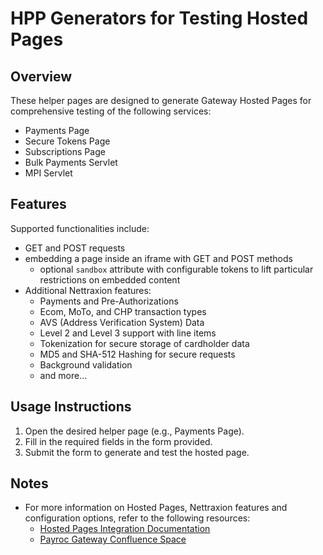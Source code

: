 # HPP Generators for Testing Hosted Pages

## Overview

These helper pages are designed to generate Gateway Hosted Pages for comprehensive testing of the following services:
- Payments Page
- Secure Tokens Page
- Subscriptions Page
- Bulk Payments Servlet
- MPI Servlet

## Features

Supported functionalities include:
- GET and POST requests
- embedding a page inside an iframe with GET and POST methods
  - optional `sandbox` attribute with configurable tokens to lift particular restrictions on embedded content
- Additional Nettraxion features:
  - Payments and Pre-Authorizations
  - Ecom, MoTo, and CHP transaction types
  - AVS (Address Verification System) Data
  - Level 2 and Level 3 support with line items
  - Tokenization for secure storage of cardholder data
  - MD5 and SHA-512 Hashing for secure requests
  - Background validation
  - and more...

## Usage Instructions

1. Open the desired helper page (e.g., Payments Page).
2. Fill in the required fields in the form provided.
3. Submit the form to generate and test the hosted page.

## Notes

- For more information on Hosted Pages, Nettraxion features and configuration options, refer to the following resources:
  - [Hosted Pages Integration Documentation](https://developers.worldnetpayments.com/hosted_pages:introduction)
  - [Payroc Gateway Confluence Space](https://payroc.atlassian.net/wiki/spaces/wn/overview?homepageId=2227798790)

